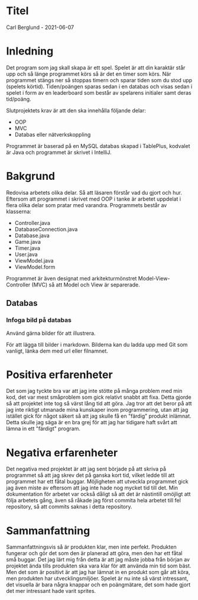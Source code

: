 # Titel
Carl Berglund - 2021-06-07

# Inledning
Det program som jag skall skapa är ett spel. Spelet är att din karaktär står upp och så länge programmet körs så är det en timer som körs. När programmet stängs ner så stoppas timern och sparar tiden som du stod upp (spelets körtid). Tiden/poängen sparas sedan i en databas och visas sedan i spelet i form av en leaderboard som består av spelarens initialer samt deras tid/poäng.

Slutprojektets krav är att den ska innehålla följande delar:

- OOP
- MVC
- Databas eller nätverkskoppling

Programmet är baserad på en MySQL databas skapad i TablePlus, kodvalet är Java och programmet är skrivet i IntelliJ. 

# Bakgrund
Redovisa arbetets olika delar. Så att läsaren förstår vad du gjort och hur.
Eftersom att programmet i skrivet med OOP i tanke är arbetet uppdelat i flera olika delar som pratar med varandra. Programmets består av klasserna:

- Controller.java
- DatabaseConnection.java
- Database.java
- Game.java
- Timer.java
- User.java
- ViewModel.java
- ViewModel.form

Programmet är även designat med arkitekturmönstret Model-View-Controller (MVC) så att Model och View är separerade. 

## Databas

### Infoga bild på databas
Använd gärna bilder för att illustrera.

För att lägga till bilder i markdown. Bilderna kan du ladda upp med Git som vanligt, länka dem med url eller filnamnet.

# Positiva erfarenheter
Det som jag tyckte bra var att jag inte stötte på många problem med min kod, det var mest småproblem som gick relativt snabbt att fixa. Detta gjorde så att projektet inte tog så värst lång tid att göra. Jag tror att det beror på att jag inte riktigt utmanade mina kunskaper inom programmering, utan att jag istället gick för något säkert så att jag skulle få en "färdig" produkt inlämnat. Detta skulle jag säga är en bra grej för att jag har tidigare haft svårt att lämna in ett "färdigt" program.

# Negativa erfarenheter
Det negativa med projektet är att jag sent började på att skriva på programmet så att jag skrev det på ganska kort tid, vilket ledde till att programmet har ett fåtal buggar. Möjligheten att utveckla programmet gick jag även miste av eftersom att jag inte hade nog mycket tid till det. Min dokumentation för arbetet var också dåligt så att det är nästintill omöjligt att följa arbetets gång, även så råkade jag först commita hela arbetet till fel repository, så att commits saknas i detta repository.

# Sammanfattning
Sammanfattningsvis så är produkten klar, men inte perfekt. Produkten fungerar och gör det som den är planerad att göra, men den har ett fåtal små buggar. Det jag lärt mig från detta är att jag måste jobba från början av projektet ända tills produkten ska vara klar för att använda min tid som bäst. Men det som är positivt är att jag har lämnat in en produkt som går att köra, men produkten har utvecklingsmiljöer. Spelet är nu inte så värst intressant, det visuella är bara några knappar och en poängmätare, det som hade gjort det mer intressant hade varit sprites.
